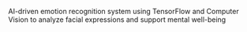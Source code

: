AI-driven emotion recognition system using TensorFlow and Computer Vision to analyze facial expressions and support mental well-being
